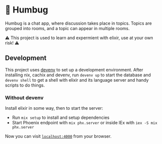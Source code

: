 # 🐞 Humbug

Humbug is a chat app, where discussion takes place in topics. Topics are grouped into rooms, and a
topic can appear in multiple rooms.

⚠️ This project is used to learn and expermient with elixir, use at your own risk! ⚠️

## Development
This project uses [devenv](https://devenv.sh/getting-started/) to set up a development environment.
After installing nix, cachix and devenv, run `devenv up` to start the database and `devenv shell` to
get a shell with elixir and its language server and handy scripts to do things.

### Without devenv
Install elixir in some way, then to start the server:
  * Run `mix setup` to install and setup dependencies
  * Start Phoenix endpoint with `mix phx.server` or inside IEx with `iex -S mix phx.server`

Now you can visit [`localhost:4000`](http://localhost:4000) from your browser.

